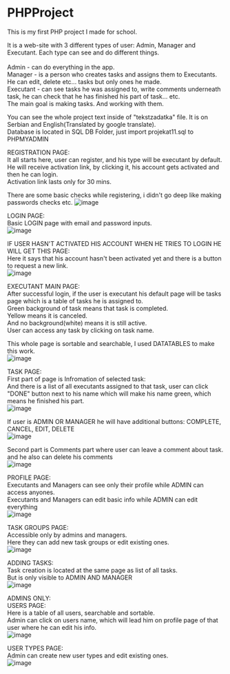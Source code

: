 # PHPProject

This is my first PHP project I made for school.

It is a web-site with 3 different types of user: Admin, Manager and Executant. Each type can see and do different things.<br>  
Admin - can do everything in the app.<br>
Manager - is a person who creates tasks and assigns them to Executants. He can edit, delete etc... tasks but only ones he made.<br>
Executant - can see tasks he was assigned to, write comments underneath task, he can check that he has finished his part of task... etc.<br>
The main goal is making tasks. And working with them.<br>

You can see the whole project text inside of "tekstzadatka" file. It is on Serbian and English(Translated by google translate).<br>
Database is located in SQL DB Folder, just import projekat11.sql to PHPMYADMIN<br>


REGISTRATION PAGE:<br>
It all starts here, user can register, and his type will be executant by default.<br>
He will receive activation link, by clicking it, his account gets activated and then he can login.<br>
Activation link lasts only for 30 mins.<br>

There are some basic checks while registering, i didn't go deep like making passwords checks etc.
![image](https://github.com/mr-devD/PHPProject/assets/93098789/b809d7ef-5f39-4a11-b61d-a25b63da2618)



LOGIN PAGE:<br>
Basic LOGIN page with email and password inputs.<br>
![image](https://github.com/mr-devD/PHPProject/assets/93098789/643f96af-d37f-4357-b614-e6d74a62e565)

IF USER HASN'T ACTIVATED HIS ACCOUNT WHEN HE TRIES TO LOGIN HE WILL GET THIS PAGE:<br>
Here it says that his account hasn't been activated yet and there is a button to request a new link.<br>
![image](https://github.com/mr-devD/PHPProject/assets/93098789/876f12d3-38f9-4114-b5fc-6bfcd2f2edd2)


EXECUTANT MAIN PAGE:<br>
After successful login, if the user is executant his default page will be tasks page which is a table of tasks he is assigned to.<br>
Green background of task means that task is completed.<br>
Yellow means it is canceled.<br>
And no background(white) means it is still active.<br>
User can access any task by clicking on task name.<br>

This whole page is sortable and searchable, I used DATATABLES to make this work.<br>
![image](https://github.com/mr-devD/PHPProject/assets/93098789/9135caed-0b64-48b2-98c9-83d016c4ad89)

TASK PAGE:<br>
First part of page is Infromation of selected task:<br>
And there is a list of all executants assigned to that task, user can click "DONE" button next to his name which will make his name green, which means he finished his part.<br>
![image](https://github.com/mr-devD/PHPProject/assets/93098789/605a7232-f011-49ad-a11f-9fd491a2378c)

If user is ADMIN OR MANAGER he will have additional buttons: COMPLETE, CANCEL, EDIT, DELETE<br>
![image](https://github.com/mr-devD/PHPProject/assets/93098789/45b65466-db11-4bd3-99f4-a18fc2ae5c00)



Second part is Comments part where user can leave a comment about task. and he also can delete his comments<br>
![image](https://github.com/mr-devD/PHPProject/assets/93098789/ef1d8c58-6292-485c-8366-736b38101451)

PROFILE PAGE:<br>
Executants and Managers can see only their profile while ADMIN can access anyones.<br>
Executants and Managers can edit basic info while ADMIN can edit everything<br>
![image](https://github.com/mr-devD/PHPProject/assets/93098789/34bf558d-997d-4ad9-ae33-05826543c75d)


TASK GROUPS PAGE:<br>
Accessible only by admins and managers.<br>
Here they can add new task groups or edit existing ones.<br>
![image](https://github.com/mr-devD/PHPProject/assets/93098789/895155d4-71da-4edd-918f-9e16ad7aeaa7)

ADDING TASKS:<br>
Task creation is located at the same page as list of all tasks.<br>
But is only visible to ADMIN AND MANAGER<br>
![image](https://github.com/mr-devD/PHPProject/assets/93098789/7d611b37-57b5-4fe0-9bcb-02402fa07835)

ADMINS ONLY:<br>
USERS PAGE:<br>
Here is a table of all users, searchable and sortable.<br>
Admin can click on users name, which will lead him on profile page of that user where he can edit his info.<br>
![image](https://github.com/mr-devD/PHPProject/assets/93098789/259ac4d1-a9e2-4903-84ee-facb0f770a5e)


USER TYPES PAGE:<br>
Admin can create new user types and edit existing ones.<br>
![image](https://github.com/mr-devD/PHPProject/assets/93098789/40df1498-6c7e-4761-9475-1eaa685d4a16)




